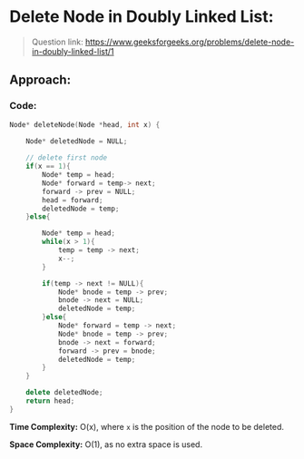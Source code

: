 # Delete Node in Doubly Linked List:

> Question link:
> https://www.geeksforgeeks.org/problems/delete-node-in-doubly-linked-list/1

## Approach:

### Code:

```C++
Node* deleteNode(Node *head, int x) {
    
    Node* deletedNode = NULL;

    // delete first node
    if(x == 1){
        Node* temp = head;
        Node* forward = temp-> next;
        forward -> prev = NULL;
        head = forward;
        deletedNode = temp;
    }else{

        Node* temp = head;
        while(x > 1){
            temp = temp -> next;
            x--;
        }

        if(temp -> next != NULL){
            Node* bnode = temp -> prev;
            bnode -> next = NULL;
            deletedNode = temp;
        }else{
            Node* forward = temp -> next;
            Node* bnode = temp -> prev;
            bnode -> next = forward;
            forward -> prev = bnode;
            deletedNode = temp;
        }
    }

    delete deletedNode;
    return head;
}
```

**Time Complexity:**  O(x), where `x` is the position of the node to be deleted.

**Space Complexity:** O(1), as no extra space is used.